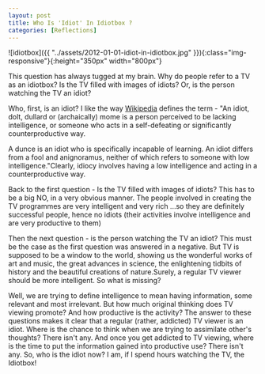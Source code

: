 ```yaml
---
layout: post  
title: Who Is 'Idiot' In Idiotbox ?   
categories: [Reflections]  
---
```


![idiotbox]({{ "../assets/2012-01-01-idiot-in-idiotbox.jpg" }}){:class="img-responsive"}{:height="350px" width="800px"}  

This question has always tugged at my brain. Why do people refer to a TV as an idiotbox? Is 
the TV filled with images of idiots? Or, is the person watching the TV an idiot?  

Who, first, is an idiot? I like the way [Wikipedia](http://en.wikipedia.org/wiki/Idiot) defines 
the term - "An idiot, dolt, dullard or (archaically) mome is a person perceived to be lacking 
intelligence, or someone who acts in a self-defeating or significantly counterproductive way.  

A dunce is an idiot who is specifically incapable of learning. An idiot differs from a fool and 
anignoramus, neither of which refers to someone with low intelligence."Clearly, idiocy
involves having a low intelligence and acting in a counterproductive way.  

Back to the first question - Is the TV filled with images of idiots? This has to be a big NO, 
in a very obvious manner. The people involved in creating the TV programmes are very intelligent
and very rich ...so they are definitely successful people, hence no idiots (their activities
involve intelligence and are very productive to them)  

Then the next question - is the person watching the TV an idiot? This must be the case as the 
first question was answered in a negative. But TV is supposed to be a window to the
world, showing us the wonderful works of art and music, the great advances in science, the 
enlightening tidbits of history and the beautiful creations of nature.Surely, a regular TV 
viewer should be more intelligent. So what is missing?  

Well, we are trying to define intelligence to mean having information, some relevant and most 
irrelevant. But how much original thinking does TV viewing promote? And how productive is the 
activity? The answer to these questions makes it clear that a regular (rather, addicted)
TV viewer is an idiot. Where is the chance to think when we are trying to assimilate
other's thoughts? There isn't any. And once you get addicted to TV viewing, where is the time 
to put the information gained into productive use? There isn't any. So, who is the idiot now? 
I am, if I spend hours watching the TV, the Idiotbox!